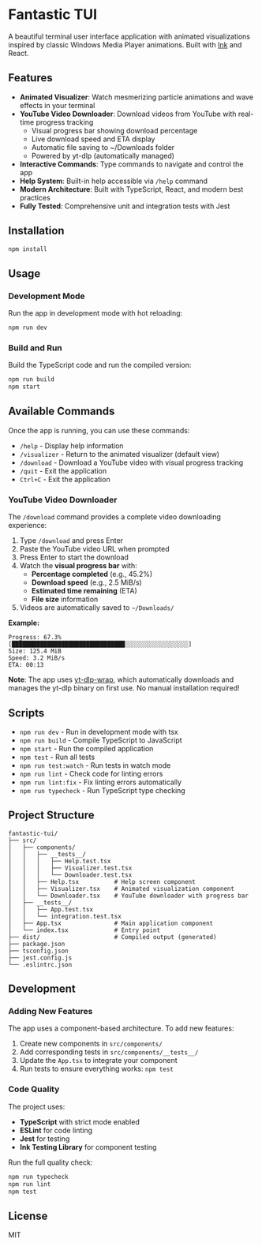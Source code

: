 # Fantastic TUI

A beautiful terminal user interface application with animated visualizations inspired by classic Windows Media Player animations. Built with [Ink](https://github.com/vadimdemedes/ink) and React.

## Features

- **Animated Visualizer**: Watch mesmerizing particle animations and wave effects in your terminal
- **YouTube Video Downloader**: Download videos from YouTube with real-time progress tracking
  - Visual progress bar showing download percentage
  - Live download speed and ETA display
  - Automatic file saving to ~/Downloads folder
  - Powered by yt-dlp (automatically managed)
- **Interactive Commands**: Type commands to navigate and control the app
- **Help System**: Built-in help accessible via `/help` command
- **Modern Architecture**: Built with TypeScript, React, and modern best practices
- **Fully Tested**: Comprehensive unit and integration tests with Jest

## Installation

```bash
npm install
```

## Usage

### Development Mode

Run the app in development mode with hot reloading:

```bash
npm run dev
```

### Build and Run

Build the TypeScript code and run the compiled version:

```bash
npm run build
npm start
```

## Available Commands

Once the app is running, you can use these commands:

- `/help` - Display help information
- `/visualizer` - Return to the animated visualizer (default view)
- `/download` - Download a YouTube video with visual progress tracking
- `/quit` - Exit the application
- `Ctrl+C` - Exit the application

### YouTube Video Downloader

The `/download` command provides a complete video downloading experience:

1. Type `/download` and press Enter
2. Paste the YouTube video URL when prompted
3. Press Enter to start the download
4. Watch the **visual progress bar** with:
   - **Percentage completed** (e.g., 45.2%)
   - **Download speed** (e.g., 2.5 MiB/s)
   - **Estimated time remaining** (ETA)
   - **File size** information
5. Videos are automatically saved to `~/Downloads/`

**Example:**
```
Progress: 67.3%
[████████████████████████████████░░░░░░░░░░░░░░░░░░]
Size: 125.4 MiB
Speed: 3.2 MiB/s
ETA: 00:13
```

**Note**: The app uses [yt-dlp-wrap](https://www.npmjs.com/package/yt-dlp-wrap), which automatically downloads and manages the yt-dlp binary on first use. No manual installation required!

## Scripts

- `npm run dev` - Run in development mode with tsx
- `npm run build` - Compile TypeScript to JavaScript
- `npm start` - Run the compiled application
- `npm test` - Run all tests
- `npm run test:watch` - Run tests in watch mode
- `npm run lint` - Check code for linting errors
- `npm run lint:fix` - Fix linting errors automatically
- `npm run typecheck` - Run TypeScript type checking

## Project Structure

```
fantastic-tui/
├── src/
│   ├── components/
│   │   ├── __tests__/
│   │   │   ├── Help.test.tsx
│   │   │   ├── Visualizer.test.tsx
│   │   │   └── Downloader.test.tsx
│   │   ├── Help.tsx          # Help screen component
│   │   ├── Visualizer.tsx    # Animated visualization component
│   │   └── Downloader.tsx    # YouTube downloader with progress bar
│   ├── __tests__/
│   │   ├── App.test.tsx
│   │   └── integration.test.tsx
│   ├── App.tsx               # Main application component
│   └── index.tsx             # Entry point
├── dist/                     # Compiled output (generated)
├── package.json
├── tsconfig.json
├── jest.config.js
└── .eslintrc.json
```

## Development

### Adding New Features

The app uses a component-based architecture. To add new features:

1. Create new components in `src/components/`
2. Add corresponding tests in `src/components/__tests__/`
3. Update the `App.tsx` to integrate your component
4. Run tests to ensure everything works: `npm test`

### Code Quality

The project uses:

- **TypeScript** with strict mode enabled
- **ESLint** for code linting
- **Jest** for testing
- **Ink Testing Library** for component testing

Run the full quality check:

```bash
npm run typecheck
npm run lint
npm test
```

## License

MIT